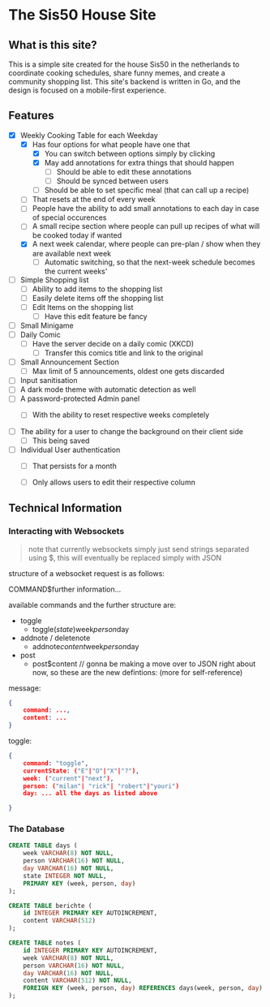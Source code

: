# The Sis50 House Site

## What is this site?

This is a simple site created for the house Sis50 in the netherlands to coordinate cooking schedules, share funny memes, and create a community shopping list. This site's backend is written in Go, and the design is focused on a mobile-first experience.

## Features

- [x] Weekly Cooking Table for each Weekday
    - [x] Has four options for what people have one that 
        - [x] You can switch between options simply by clicking
        - [x] May add annotations for extra things that should happen
            - [ ] Should be able to edit these annotations
            - [ ] Should be synced between users
        - [ ] Should be able to set specific meal (that can call up a recipe)
    - [ ] That resets at the end of every week
    - [ ] People have the ability to add small annotations to each day in case of special occurences
    - [ ] A small recipe section where people can pull up recipes of what will be cooked today if wanted
    - [x] A next week calendar, where people can pre-plan / show when they are available next week
        - [ ] Automatic switching, so that the next-week schedule becomes the current weeks'
- [ ] Simple Shopping list 
    - [ ] Ability to add items to the shopping list
    - [ ] Easily delete items off the shopping list
    - [ ] Edit Items on the shopping list 
        - [ ] Have this edit feature be fancy
- [ ] Small Minigame
- [ ] Daily Comic
    - [ ] Have the server decide on a daily comic (XKCD)
        - [ ] Transfer this comics title and link to the original
- [ ] Small Announcement Section
    - [ ] Max limit of 5 announcements, oldest one gets discarded

- [ ] Input sanitisation
- [ ] A dark mode theme with automatic detection as well
- [ ] A password-protected Admin panel
    - [ ] With the ability to reset respective weeks completely


- [ ] The ability for a user to change the background on their client side
    - [ ] This being saved

- [ ] Individual User authentication
    - [ ] That persists for a month
    - [ ] Only allows users to edit their respective column


## Technical Information

### Interacting with Websockets

> note that currently websockets simply just send strings separated using $, this will eventually be replaced simply with JSON

structure of a websocket request is as follows:

COMMAND$further information...

available commands and the further structure are:

- toggle
    - toggle$(state$)week$person$day
- addnote / deletenote
    - addnote$content$week$person$day
- post
    - post$content
// gonna be making a move over to JSON right about now, so these are the new defintions: (more for self-reference)

message:

```json
{
    command: ...,
    content: ...
}
```

toggle:

```json
{
    command: "toggle",
    currentState: ("E"|"O"|"X"|"?"),
    week: ("current"|"next"),
    person: ("milan"| "rick"| "robert"|"youri")
    day: ... all the days as listed above

}
```

### The Database


```sql
CREATE TABLE days (
    week VARCHAR(8) NOT NULL,
    person VARCHAR(16) NOT NULL,
    day VARCHAR(16) NOT NULL,
    state INTEGER NOT NULL,
    PRIMARY KEY (week, person, day)
);

CREATE TABLE berichte (
    id INTEGER PRIMARY KEY AUTOINCREMENT,
    content VARCHAR(512)
);

CREATE TABLE notes (
    id INTEGER PRIMARY KEY AUTOINCREMENT,
    week VARCHAR(8) NOT NULL,
    person VARCHAR(16) NOT NULL,
    day VARCHAR(16) NOT NULL,
    content VARCHAR(512) NOT NULL,
    FOREIGN KEY (week, person, day) REFERENCES days(week, person, day)
);

```
